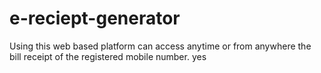 # e-reciept-generator
Using this web based platform can access anytime or from anywhere the bill receipt of the registered mobile number. 
yes

